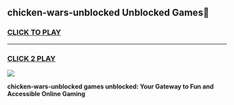 
## chicken-wars-unblocked Unblocked Games👋
<h3>
<a href="https://news.freeplayer.one?title=chicken-wars-unblocked&ref=16F">CLICK TO PLAY</a></h3>
<hr>

<h3>
<a href="https://news.freeplayer.one?title=chicken-wars-unblocked&ref=16F">CLICK 2 PLAY</a>
  
</h3>

<a href="https://news.freeplayer.one?title=chicken-wars-unblocked&ref=16F/"><img src="https://clearcache.store/games.png"></a>


**chicken-wars-unblocked games unblocked: Your Gateway to Fun and Accessible Online Gaming**
